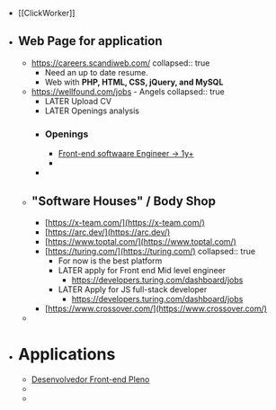 - [[ClickWorker]]
- ## Web Page for application
	- https://careers.scandiweb.com/
	  collapsed:: true
		- Need an up to date resume.
		- Web with **PHP, HTML, CSS, jQuery, and MySQL**
	- https://wellfound.com/jobs - Angels
	  collapsed:: true
		- LATER Upload CV
		- LATER Openings analysis
		- ### Openings
			- [Front-end softwaare Engineer -> 1y+](https://wellfound.com/jobs?job_listing_id=2853542)
			-
		-
	- ## "Software Houses" / Body Shop
		- [https://x-team.com/](https://x-team.com/)
		- [https://arc.dev/](https://arc.dev/)
		- [https://www.toptal.com/](https://www.toptal.com/)
		- [https://turing.com/](https://turing.com/)
		  collapsed:: true
			- For now is the best platform
			- LATER apply for Front end Mid level engineer
				- https://developers.turing.com/dashboard/jobs
			- LATER Apply for JS full-stack developer
				- https://developers.turing.com/dashboard/jobs
		- [https://www.crossover.com/](https://www.crossover.com/)
	-
- # Applications
	- [Desenvolvedor Front-end Pleno](https://itriad.inhire.app/vagas/0c0ee2b5-74b7-459a-b6bc-3762c1e987e2/desenvolvedora-front-end-pl?source=netVagas)
	-
	-